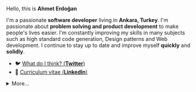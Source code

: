 Hello, this is **Ahmet Erdoğan**

I'm a passionate **software developer** living in **Ankara, Turkey**.
I'm passionate about **problem solving and product development** to make people's lives easier. 
I'm constantly improving my skills in many subjects such as high standard code generation, Design patterns and Web development. 
I continue to stay up to date and improve myself **quickly** and **solidly**.

- 🐦  [What do I think? (**Twitter**)](https://twitter.com/eytiemey)
- 🏹  [Curriculum vitae (**LinkedIn**)](https://linkedin.com/in/ahmeterdogann)



<details>
  <summary>More...</summary>
  <img src="https://github-readme-stats.vercel.app/api?username=ahmeteerdogan&show_icons=true&count_private=true&theme=dark" />
</details>
